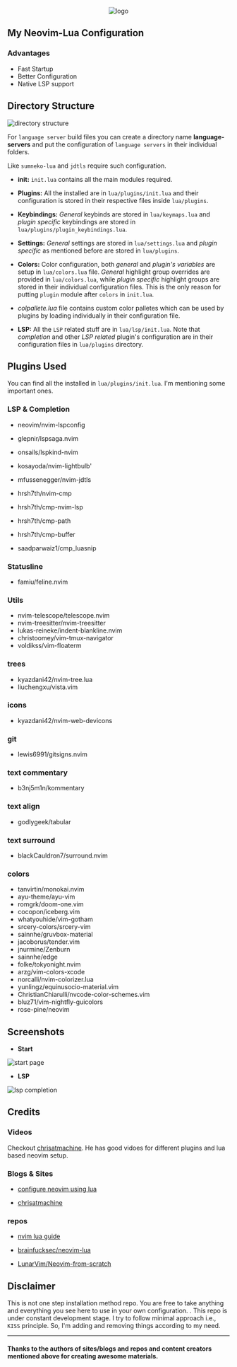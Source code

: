 <p align="center">
  <img src="./img/logo.png" alt="logo">
</p>

<h2>
  My Neovim-Lua Configuration
</h2>

<h3>
  Advantages
</h3>
<ul>
  <li>Fast Startup</li>
  <li>Better Configuration</li>
  <li>Native LSP support</li>
</ul>


## Directory Structure

![directory structure](./img/dir_structure.png)

For `language server` build files you can create a directory name **language-servers** and put the configuration of `language servers` in their individual folders.

Like `sumneko-lua` and `jdtls` require such configuration.

* **init:** `init.lua` contains all the main modules required.

* **Plugins:** All the installed are in `lua/plugins/init.lua` and their configuration is stored in their respective files inside `lua/plugins`.

* **Keybindings:** _General_ keybinds are stored in `lua/keymaps.lua` and _plugin specific_ keybindings are stored in `lua/plugins/plugin_keybindings.lua`.

* **Settings:** _General_ settings are stored in `lua/settings.lua` and _plugin specific_ as mentioned before are stored in `lua/plugins`.

* **Colors:** Color configuration, both _general_ and _plugin's variables_ are setup in `lua/colors.lua` file. _General_ highlight group overrides are provided in `lua/colors.lua`, while _plugin specific_ highlight groups are stored in their individual configuration files. This is the only reason for putting `plugin` module after `colors` in `init.lua`.

* _colpallete.lua_ file contains custom color palletes which can be used by plugins by loading individually in their configuration file.

* **LSP:** All the `LSP` related stuff are in `lua/lsp/init.lua`. Note that _completion_ and other _LSP related_ plugin's configuration are in their configuration files in `lua/plugins` directory.


## Plugins Used

You can find all the installed in `lua/plugins/init.lua`. I'm mentioning some important ones.

### LSP & Completion

* neovim/nvim-lspconfig
* glepnir/lspsaga.nvim
* onsails/lspkind-nvim
* kosayoda/nvim-lightbulb'
* mfussenegger/nvim-jdtls

* hrsh7th/nvim-cmp
* hrsh7th/cmp-nvim-lsp
* hrsh7th/cmp-path
* hrsh7th/cmp-buffer
* saadparwaiz1/cmp_luasnip

### Statusline

* famiu/feline.nvim

### Utils

* nvim-telescope/telescope.nvim
* nvim-treesitter/nvim-treesitter
* lukas-reineke/indent-blankline.nvim
* christoomey/vim-tmux-navigator
* voldikss/vim-floaterm

### trees

* kyazdani42/nvim-tree.lua
* liuchengxu/vista.vim

### icons

* kyazdani42/nvim-web-devicons

### git

* lewis6991/gitsigns.nvim

### text commentary

* b3nj5m1n/kommentary

### text align

* godlygeek/tabular

### text surround

* blackCauldron7/surround.nvim

### colors

* tanvirtin/monokai.nvim
* ayu-theme/ayu-vim
* romgrk/doom-one.vim
* cocopon/iceberg.vim
* whatyouhide/vim-gotham
* srcery-colors/srcery-vim
* sainnhe/gruvbox-material
* jacoborus/tender.vim
* jnurmine/Zenburn
* sainnhe/edge
* folke/tokyonight.nvim
* arzg/vim-colors-xcode
* norcalli/nvim-colorizer.lua
* yunlingz/equinusocio-material.vim
* ChristianChiarulli/nvcode-color-schemes.vim
* bluz71/vim-nightfly-guicolors
* rose-pine/neovim


## Screenshots

* **Start**

![start page](./img/startpage.png)

* **LSP**

![lsp completion](./img/completion.png)


## Credits

### Videos

Checkout [chrisatmachine](https://www.youtube.com/c/ChrisAtMachine). He has good vidoes for different plugins and lua based neovim setup.

### Blogs & Sites

* [configure neovim using lua](https://dev.to/vonheikemen/everything-you-need-to-know-to-configure-neovim-using-lua-3h58)

* [chrisatmachine](https://www.chrisatmachine.com/)

### repos

* [nvim lua guide](https://github.com/nanotee/nvim-lua-guide)

* [brainfucksec/neovim-lua](https://github.com/brainfucksec/neovim-lua)

* [LunarVim/Neovim-from-scratch](https://github.com/LunarVim/Neovim-from-scratch)


## Disclaimer

This is not one step installation method repo. You are free to take anything and everything you see here to use in your own configuration. . This repo is under constant development stage. I try to follow minimal approach i.e., `KISS` principle. So, I'm adding and removing things according to my need.

---

#### Thanks to the authors of sites/blogs and repos and content creators mentioned above for creating awesome materials.
